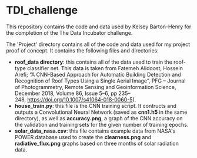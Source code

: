 # TDI_challenge

This repository contains the code and data used by Kelsey Barton-Henry for the completion of the The Data Incubator challenge. 


The 'Project' directory contains all of the code and data used for my project proof of concept. It contains the following files and directories:  

* **roof_data directory**: this contains all of the data used to train the roof-type classifier net. This data is taken from Fatemeh Alidoost, Hossein Arefi; “A CNN-Based Approach for Automatic Building Detection and Recognition of Roof Types Using a Single Aerial Image”, PFG – Journal of Photogrammetry, Remote Sensing and Geoinformation Science, December 2018, Volume 86, Issue 5–6, pp 235–248, https://doi.org/10.1007/s41064-018-0060-5).
* **house_train.py**: this file is the CNN training script. It contructs and outputs a Convolutional Neural Network (saved as **cnn1.h5** in the same directory), as well as **accuracy.png**, a graph of the CNN accuracy on the validation and training sets for the given number of training epochs. 
* **solar_data_nasa.csv**: this file contains example data from NASA's POWER database used to create the **clearness.png** and **radiative_flux.png** graphs based on three months of solar radiation data. 
